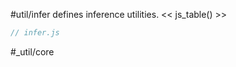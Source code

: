 #util/infer defines inference utilities.
<< js_table() >>

```js_removed:infer.js
// infer.js
```

#_util/core